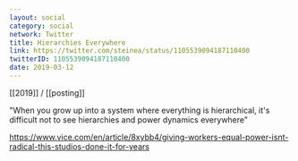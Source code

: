 ```yaml
---
layout: social
category: social
network: Twitter
title: Hierarchies Everywhere
link: https://twitter.com/steinea/status/1105539094187110400
twitterID: 1105539094187110400
date: 2019-03-12
---
```


[[2019]] / [[posting]]

"When you grow up into a system where everything is hierarchical, it's difficult not to see hierarchies and power dynamics everywhere"

<https://www.vice.com/en/article/8xybb4/giving-workers-equal-power-isnt-radical-this-studios-done-it-for-years>
